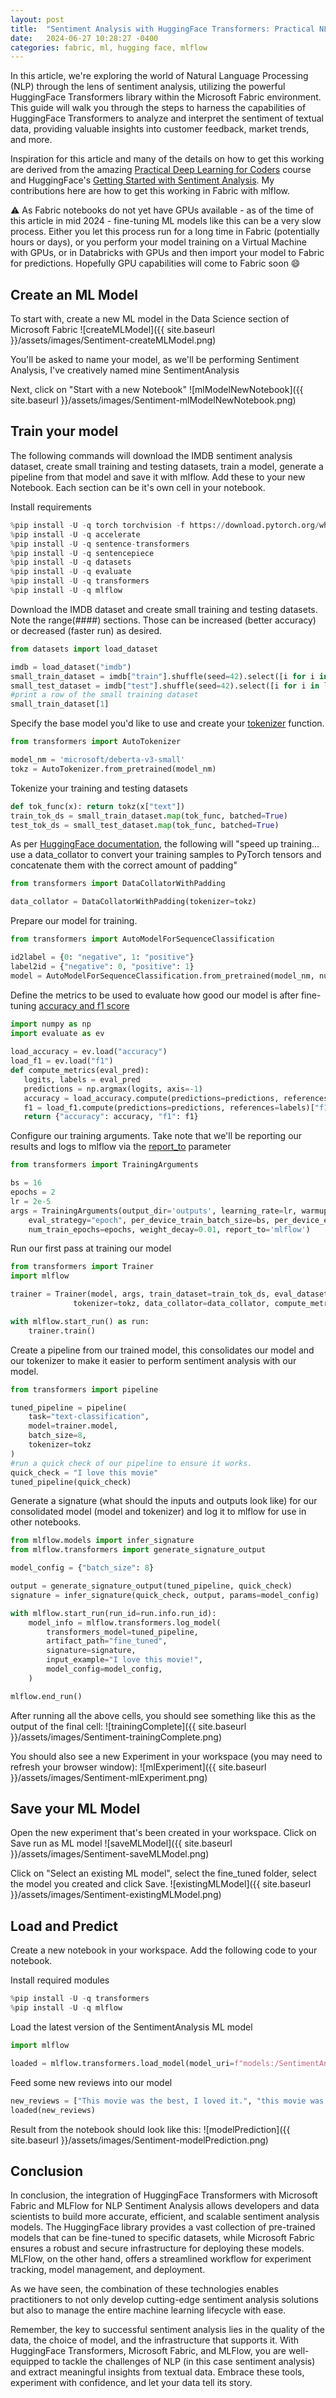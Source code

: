 ```yaml
---
layout: post
title:  "Sentiment Analysis with HuggingFace Transformers: Practical NLP in Fabric"
date:   2024-06-27 10:28:27 -0400
categories: fabric, ml, hugging face, mlflow
---
```


In this article, we're exploring the world of Natural Language Processing (NLP) through the lens of sentiment analysis, utilizing the powerful HuggingFace Transformers library within the Microsoft Fabric environment. This guide will walk you through the steps to harness the capabilities of HuggingFace Transformers to analyze and interpret the sentiment of textual data, providing valuable insights into customer feedback, market trends, and more.

Inspiration for this article and many of the details on how to get this working are derived from the amazing [Practical Deep Learning for Coders](https://course.fast.ai/) course and HuggingFace's [Getting Started with Sentiment Analysis](https://huggingface.co/blog/sentiment-analysis-python).  My contributions here are how to get this working in Fabric with mlflow.  

:warning: As Fabric notebooks do not yet have GPUs available - as of the time of this article in mid 2024 - fine-tuning ML models like this can be a very slow process.  Either you let this process run for a long time in Fabric (potentially hours or days), or you perform your model training on a Virtual Machine with GPUs, or in Databricks with GPUs and then import your model to Fabric for predictions.  Hopefully GPU capabilities will come to Fabric soon :smile:

## Create an ML Model

To start with, create a new ML model in the Data Science section of Microsoft Fabric
![createMLModel]({{ site.baseurl }}/assets/images/Sentiment-createMLModel.png)

You'll be asked to name your model, as we'll be performing Sentiment Analysis, I've creatively named mine SentimentAnalysis

Next, click on "Start with a new Notebook"
![mlModelNewNotebook]({{ site.baseurl }}/assets/images/Sentiment-mlModelNewNotebook.png)

## Train your model
The following commands will download the IMDB sentiment analysis dataset, create small training and testing datasets, train a model, generate a pipeline from that model and save it with mlflow.  Add these to your new Notebook.  Each section can be it's own cell in your notebook.

Install requirements

```python
%pip install -U -q torch torchvision -f https://download.pytorch.org/whl/torch_stable.html
%pip install -U -q accelerate
%pip install -U -q sentence-transformers
%pip install -U -q sentencepiece
%pip install -U -q datasets
%pip install -U -q evaluate
%pip install -U -q transformers
%pip install -U -q mlflow
```

Download the IMDB dataset and create small training and testing datasets.  Note the range(####) sections.  Those can be increased (better accuracy) or decreased (faster run) as desired.

```python
from datasets import load_dataset

imdb = load_dataset("imdb")
small_train_dataset = imdb["train"].shuffle(seed=42).select([i for i in list(range(3000))])
small_test_dataset = imdb["test"].shuffle(seed=42).select([i for i in list(range(300))])
#print a row of the small training dataset
small_train_dataset[1]
```

Specify the base model you'd like to use and create your [tokenizer](https://www.datacamp.com/blog/what-is-tokenization) function.  

```python
from transformers import AutoTokenizer

model_nm = 'microsoft/deberta-v3-small'
tokz = AutoTokenizer.from_pretrained(model_nm)
```

Tokenize your training and testing datasets

```python
def tok_func(x): return tokz(x["text"])
train_tok_ds = small_train_dataset.map(tok_func, batched=True)
test_tok_ds = small_test_dataset.map(tok_func, batched=True)
```

As per [HuggingFace documentation](https://huggingface.co/blog/sentiment-analysis-python), the following will "speed up training... use a data_collator to convert your training samples to PyTorch tensors and concatenate them with the correct amount of padding"

```python
from transformers import DataCollatorWithPadding

data_collator = DataCollatorWithPadding(tokenizer=tokz)
```

Prepare our model for training.

```python
from transformers import AutoModelForSequenceClassification

id2label = {0: "negative", 1: "positive"}
label2id = {"negative": 0, "positive": 1}
model = AutoModelForSequenceClassification.from_pretrained(model_nm, num_labels=2, label2id=label2id, id2label=id2label)
```

Define the metrics to be used to evaluate how good our model is after fine-tuning [accuracy and f1 score](https://huggingface.co/metrics)

```python
import numpy as np
import evaluate as ev
 
load_accuracy = ev.load("accuracy")
load_f1 = ev.load("f1")
def compute_metrics(eval_pred):
   logits, labels = eval_pred
   predictions = np.argmax(logits, axis=-1)
   accuracy = load_accuracy.compute(predictions=predictions, references=labels)["accuracy"]
   f1 = load_f1.compute(predictions=predictions, references=labels)["f1"]
   return {"accuracy": accuracy, "f1": f1}
```

Configure our training arguments.  Take note that we'll be reporting our results and logs to mlflow via the [report_to](https://huggingface.co/docs/transformers/v4.42.0/en/main_classes/trainer#transformers.TrainingArguments.report_to) parameter

```python
from transformers import TrainingArguments

bs = 16
epochs = 2
lr = 2e-5
args = TrainingArguments(output_dir='outputs', learning_rate=lr, warmup_ratio=0.1,
    eval_strategy="epoch", per_device_train_batch_size=bs, per_device_eval_batch_size=bs,
    num_train_epochs=epochs, weight_decay=0.01, report_to='mlflow')
```

Run our first pass at training our model

```python
from transformers import Trainer
import mlflow

trainer = Trainer(model, args, train_dataset=train_tok_ds, eval_dataset=test_tok_ds,
              tokenizer=tokz, data_collator=data_collator, compute_metrics=compute_metrics)

with mlflow.start_run() as run:
    trainer.train()
```

Create a pipeline from our trained model, this consolidates our model and our tokenizer to make it easier to perform sentiment analysis with our model.

```python
from transformers import pipeline

tuned_pipeline = pipeline(
    task="text-classification",
    model=trainer.model,
    batch_size=8,
    tokenizer=tokz
)
#run a quick check of our pipeline to ensure it works.
quick_check = "I love this movie"
tuned_pipeline(quick_check)
```

Generate a signature (what should the inputs and outputs look like) for our consolidated model (model and tokenizer) and log it to mlflow for use in other notebooks.

```python
from mlflow.models import infer_signature
from mlflow.transformers import generate_signature_output

model_config = {"batch_size": 8}

output = generate_signature_output(tuned_pipeline, quick_check)
signature = infer_signature(quick_check, output, params=model_config)

with mlflow.start_run(run_id=run.info.run_id):
    model_info = mlflow.transformers.log_model(
        transformers_model=tuned_pipeline,
        artifact_path="fine_tuned",
        signature=signature,
        input_example="I love this movie!",
        model_config=model_config,
    )

mlflow.end_run()
```

After running all the above cells, you should see something like this as the output of the final cell:
![trainingComplete]({{ site.baseurl }}/assets/images/Sentiment-trainingComplete.png)

You should also see a new Experiment in your workspace (you may need to refresh your browser window):
![mlExperiment]({{ site.baseurl }}/assets/images/Sentiment-mlExperiment.png)

## Save your ML Model

Open the new experiment that's been created in your workspace.  Click on Save run as ML model
![saveMLModel]({{ site.baseurl }}/assets/images/Sentiment-saveMLModel.png)

Click on "Select an existing ML model", select the fine_tuned folder, select the model you created and click Save.
![existingMLModel]({{ site.baseurl }}/assets/images/Sentiment-existingMLModel.png)

## Load and Predict

Create a new notebook in your workspace.  Add the following code to your notebook.

Install required modules

```python
%pip install -U -q transformers
%pip install -U -q mlflow
```

Load the latest version of the SentimentAnalysis ML model

```python
import mlflow

loaded = mlflow.transformers.load_model(model_uri=f"models:/SentimentAnalysis/latest")
```

Feed some new reviews into our model

```python
new_reviews = ["This movie was the best, I loved it.", "this movie was the worst, boring!"]
loaded(new_reviews)
```

Result from the notebook should look like this:
![modelPrediction]({{ site.baseurl }}/assets/images/Sentiment-modelPrediction.png)

## Conclusion

In conclusion, the integration of HuggingFace Transformers with Microsoft Fabric and MLFlow for NLP Sentiment Analysis allows developers and data scientists to build more accurate, efficient, and scalable sentiment analysis models. The HuggingFace library provides a vast collection of pre-trained models that can be fine-tuned to specific datasets, while Microsoft Fabric ensures a robust and secure infrastructure for deploying these models. MLFlow, on the other hand, offers a streamlined workflow for experiment tracking, model management, and deployment.

As we have seen, the combination of these technologies enables practitioners to not only develop cutting-edge sentiment analysis solutions but also to manage the entire machine learning lifecycle with ease. 

Remember, the key to successful sentiment analysis lies in the quality of the data, the choice of model, and the infrastructure that supports it. With HuggingFace Transformers, Microsoft Fabric, and MLFlow, you are well-equipped to tackle the challenges of NLP (in this case sentiment analysis) and extract meaningful insights from textual data. Embrace these tools, experiment with confidence, and let your data tell its story.